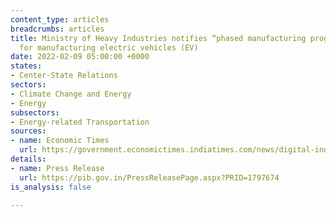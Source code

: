 ```yaml
---
content_type: articles
breadcrumbs: articles
title: Ministry of Heavy Industries notifies “phased manufacturing programme” (PMP)
  for manufacturing electric vehicles (EV)
date: 2022-02-09 05:00:00 +0000
states:
- Center-State Relations
sectors:
- Climate Change and Energy
- Energy
subsectors:
- Energy-related Transportation
sources:
- name: Economic Times
  url: https://government.economictimes.indiatimes.com/news/digital-india/phased-manufacturing-programme-launched-to-promote-indigenous-manufacturing-of-electric-vehicles/89523148
details:
- name: Press Release
  url: https://pib.gov.in/PressReleasePage.aspx?PRID=1797674
is_analysis: false

---
```

